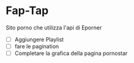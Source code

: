 # Fap-Tap

Sito porno che utilizza l'api di Eporner

* [ ] Aggiungere Playlist
* [ ] fare le pagination
* [ ] Completare la grafica della pagina pornostar
